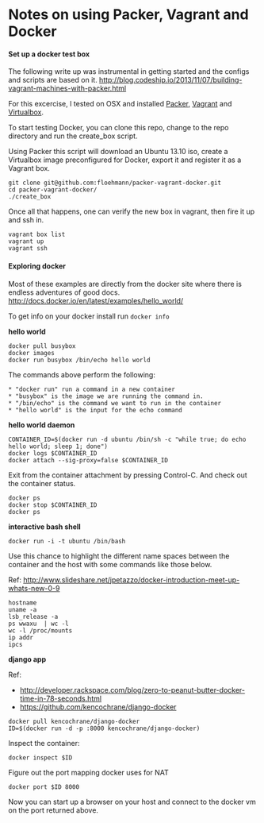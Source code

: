 Notes on using Packer, Vagrant and Docker
=========================================


#### Set up a docker test box


The following write up was instrumental in getting started and the configs and scripts are based on it.
http://blog.codeship.io/2013/11/07/building-vagrant-machines-with-packer.html


For this excercise, I tested on OSX and installed [Packer](http://www.packer.io/intro/getting-started/setup.html), [Vagrant](https://docs.vagrantup.com/v2/installation/) and [Virtualbox](https://www.virtualbox.org/wiki/Downloads).


To start testing Docker, you can clone this repo, change to the repo directory and run the create_box script.

Using Packer this script  will download an Ubuntu 13.10 iso, create a Virtualbox image preconfigured for Docker, export it and register it as a Vagrant box.


```
git clone git@github.com:floehmann/packer-vagrant-docker.git
cd packer-vagrant-docker/
./create_box
```

Once all that happens, one can verify the new box in vagrant, then fire it up and ssh in.


```
vagrant box list
vagrant up
vagrant ssh
```

#### Exploring docker

Most of these examples are directly from the docker site where there is endless adventures of good docs.
http://docs.docker.io/en/latest/examples/hello_world/


To get info on your docker install run ```docker info```


**hello world**

```
docker pull busybox
docker images
docker run busybox /bin/echo hello world
```

The commands above perform the following:

    * "docker run" run a command in a new container
    * "busybox" is the image we are running the command in.
    * "/bin/echo" is the command we want to run in the container
    * "hello world" is the input for the echo command


**hello world daemon**

```
CONTAINER_ID=$(docker run -d ubuntu /bin/sh -c "while true; do echo hello world; sleep 1; done")
docker logs $CONTAINER_ID
docker attach --sig-proxy=false $CONTAINER_ID
```

Exit from the container attachment by pressing Control-C. And check out the container status.

```
docker ps
docker stop $CONTAINER_ID
docker ps
```


**interactive bash shell**

```
docker run -i -t ubuntu /bin/bash
```

Use this chance to highlight the different name spaces between the container and the host with some commands like those below.

Ref: http://www.slideshare.net/jpetazzo/docker-introduction-meet-up-whats-new-0-9

```
hostname
uname -a
lsb_release -a
ps wwaxu  | wc -l
wc -l /proc/mounts
ip addr
ipcs
```


**django app**

Ref:
* http://developer.rackspace.com/blog/zero-to-peanut-butter-docker-time-in-78-seconds.html
* https://github.com/kencochrane/django-docker

```
docker pull kencochrane/django-docker
ID=$(docker run -d -p :8000 kencochrane/django-docker)
```

Inspect the container:

```
docker inspect $ID
```

Figure out the port mapping docker uses for NAT

```
docker port $ID 8000
```

Now you can start up a browser on your host and connect to the docker vm on the port returned above.



